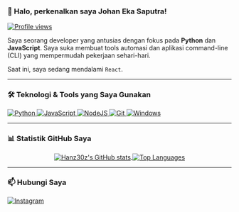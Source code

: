 ### 👋 Halo, perkenalkan saya Johan Eka Saputra!
<p align="left">
  <a href="https://github.com/Hanz30z">
    <img src="https://komarev.com/ghpvc/?username=Hanz30z&label=Profile%20views&color=0e75b6&style=flat" alt="Profile views" />
  </a>
</p>

Saya seorang developer yang antusias dengan fokus pada **Python** dan **JavaScript**. Saya suka membuat tools automasi dan aplikasi command-line (CLI) yang mempermudah pekerjaan sehari-hari.

Saat ini, saya sedang mendalami `React`.

---

### 🛠️ Teknologi & Tools yang Saya Gunakan

<p align="left">
  <a href="https://www.python.org" target="_blank" rel="noreferrer">
    <img src="https://img.shields.io/badge/python-3670A0?style=for-the-badge&logo=python&logoColor=ffdd54" alt="Python">
  </a>
  <a href="https://developer.mozilla.org/en-US/docs/Web/JavaScript" target="_blank" rel="noreferrer">
    <img src="https://img.shields.io/badge/javascript-%23323330.svg?style=for-the-badge&logo=javascript&logoColor=%23F7DF1E" alt="JavaScript">
  </a>
  <a href="https://nodejs.org" target="_blank" rel="noreferrer">
    <img src="https://img.shields.io/badge/node.js-6DA55F?style=for-the-badge&logo=node.js&logoColor=white" alt="NodeJS">
  </a>
  <a href="https://git-scm.com/" target="_blank" rel="noreferrer">
    <img src="https://img.shields.io/badge/git-%23F05033.svg?style=for-the-badge&logo=git&logoColor=white" alt="Git">
  </a>
  <a href="https://www.microsoft.com/en-us/windows" target="_blank" rel="noreferrer">
    <img src="https://img.shields.io/badge/Windows-0078D6?style=for-the-badge&logo=windows&logoColor=white" alt="Windows">
  </a>
</p>

---

### 📊 Statistik GitHub Saya

<p align="center">
  <a href="https://github.com/anuraghazra/github-readme-stats">
    <img align="center" src="https://github-readme-stats.vercel.app/api?username=Hanz30z&show_icons=true&locale=en&theme=dark&rank_icon=github" alt="Hanz30z's GitHub stats" />
  </a>
  <a href="https://github.com/anuraghazra/github-readme-stats">
    <img align="center" src="https://github-readme-stats.vercel.app/api/top-langs?username=Hanz30z&layout=compact&locale=en&theme=dark" alt="Top Languages" />
  </a>
</p>

---

### 📫 Hubungi Saya

<p align="left">
<a href="https://www.instagram.com/hanz30z/">
<img src="https://img.shields.io/badge/Instagram-%23E4405F.svg?style=for-the-badge&logo=instagram&logoColor=white" alt="Instagram">
</a>
</p>

